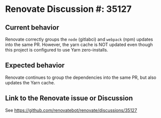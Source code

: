 # Renovate Discussion #: 35127


## Current behavior

Renovate correctly groups the `node` (gitlabci) and `webpack` (npm) updates into the same PR.
However, the yarn cache is NOT updated even though this project is configured to use Yarn zero-installs.

## Expected behavior

Renovate continues to group the dependencies into the same PR, but also updates the Yarn cache.

## Link to the Renovate issue or Discussion

See https://github.com/renovatebot/renovate/discussions/35127
